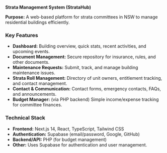 **Strata Management System (StrataHub)** 

**Purpose:** A web-based platform for strata committees in NSW to manage residential buildings efficiently.

### Key Features
- **Dashboard:** Building overview, quick stats, recent activities, and upcoming events.
- **Document Management:** Secure repository for insurance, rules, and other documents.
- **Maintenance Requests:** Submit, track, and manage building maintenance issues.
- **Strata Roll Management:** Directory of unit owners, entitlement tracking, and contact management.
- **Contact & Communication:** Contact forms, emergency contacts, FAQs, and announcements.
- **Budget Manager:** (via PHP backend) Simple income/expense tracking for committee finances.

### Technical Stack
- **Frontend:** Next.js 14, React, TypeScript, Tailwind CSS
- **Authentication:** Supabase (email/password, Google, GitHub)
- **Backend/API:** PHP (for budget management)
- **Other:** Uses Supabase for authentication and user management.
